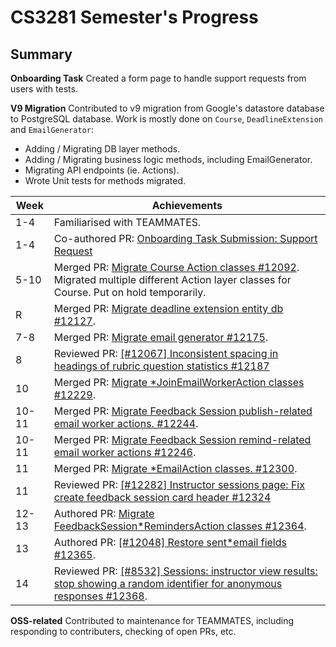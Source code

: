 # CS3281 Semester's Progress

## Summary

**Onboarding Task**
Created a form page to handle support requests from users with tests. 

**V9 Migration**
Contributed to v9 migration from Google's datastore database to PostgreSQL database.
Work is mostly done on `Course`, `DeadlineExtension` and `EmailGenerator`:
- Adding / Migrating DB layer methods.
- Adding / Migrating business logic methods, including EmailGenerator.
- Migrating API endpoints (ie. Actions).
- Wrote Unit tests for methods migrated.

| Week | Achievements                                                                                                                                                                  |
| ---- | ----------------------------------------------------------------------------------------------------------------------------------------------------------------------------- |
| 1-4  | Familiarised with TEAMMATES. |         |
| 1-4  | Co-authored PR: [Onboarding Task Submission: Support Request](https://github.com/jasonqiu212/teammates/pull/6) |    
| 5-10 | Merged PR: [Migrate Course Action classes #12092](https://github.com/TEAMMATES/teammates/pull/12092). Migrated multiple different Action layer classes for Course. Put on hold temporarily. |         
| R | Merged PR: [Migrate deadline extension entity db #12127](https://github.com/TEAMMATES/teammates/pull/12127). |
| 7-8 | Merged PR: [Migrate email generator #12175](https://github.com/TEAMMATES/teammates/pull/12175). |
| 8 | Reviewed PR: [[#12067] Inconsistent spacing in headings of rubric question statistics #12187](https://github.com/TEAMMATES/teammates/pull/12187) |
| 10 | Merged PR: [Migrate *JoinEmailWorkerAction classes #12229](https://github.com/TEAMMATES/teammates/pull/12229). |
| 10-11 | Merged PR: [Migrate Feedback Session publish-related email worker actions. #12244](https://github.com/TEAMMATES/teammates/pull/12244). |
| 10-11 | Merged PR: [Migrate Feedback Session remind-related email worker actions #12246](https://github.com/TEAMMATES/teammates/pull/12246). |
| 11 | Merged PR: [Migrate *EmailAction classes. #12300](https://github.com/TEAMMATES/teammates/pull/12300). |
| 11 | Reviewed PR: [[#12282] Instructor sessions page: Fix create feedback session card header #12324](https://github.com/TEAMMATES/teammates/pull/12324) |
| 12-13 | Authored PR: [Migrate FeedbackSession*RemindersAction classes #12364](https://github.com/TEAMMATES/teammates/pull/12364). |
| 13 | Authored PR: [[#12048] Restore sent*email fields #12365](https://github.com/TEAMMATES/teammates/pull/12365). |
| 14 | Reviewed PR: [[#8532] Sessions: instructor view results: stop showing a random identifier for anonymous responses #12368](https://github.com/TEAMMATES/teammates/pull/12368). |


**OSS-related**
Contributed to maintenance for TEAMMATES, including responding to contributers, checking of open PRs, etc.
